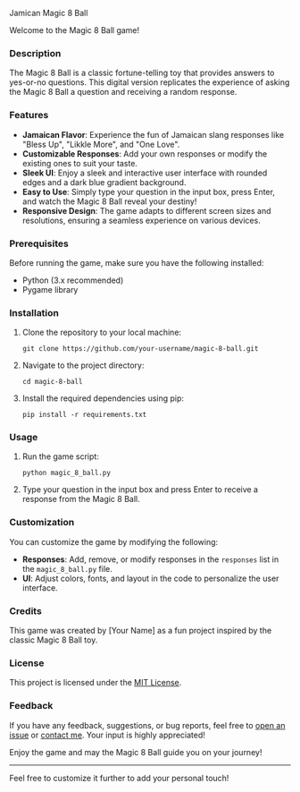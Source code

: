 Jamican Magic 8 Ball

Welcome to the Magic 8 Ball game!

### Description
The Magic 8 Ball is a classic fortune-telling toy that provides answers to yes-or-no questions. This digital version replicates the experience of asking the Magic 8 Ball a question and receiving a random response.

### Features
- **Jamaican Flavor**: Experience the fun of Jamaican slang responses like "Bless Up", "Likkle More", and "One Love".
- **Customizable Responses**: Add your own responses or modify the existing ones to suit your taste.
- **Sleek UI**: Enjoy a sleek and interactive user interface with rounded edges and a dark blue gradient background.
- **Easy to Use**: Simply type your question in the input box, press Enter, and watch the Magic 8 Ball reveal your destiny!
- **Responsive Design**: The game adapts to different screen sizes and resolutions, ensuring a seamless experience on various devices.

### Prerequisites
Before running the game, make sure you have the following installed:
- Python (3.x recommended)
- Pygame library

### Installation
1. Clone the repository to your local machine:
   ```
   git clone https://github.com/your-username/magic-8-ball.git
   ```
2. Navigate to the project directory:
   ```
   cd magic-8-ball
   ```
3. Install the required dependencies using pip:
   ```
   pip install -r requirements.txt
   ```

### Usage
1. Run the game script:
   ```
   python magic_8_ball.py
   ```
2. Type your question in the input box and press Enter to receive a response from the Magic 8 Ball.

### Customization
You can customize the game by modifying the following:
- **Responses**: Add, remove, or modify responses in the `responses` list in the `magic_8_ball.py` file.
- **UI**: Adjust colors, fonts, and layout in the code to personalize the user interface.

### Credits
This game was created by [Your Name] as a fun project inspired by the classic Magic 8 Ball toy.

### License
This project is licensed under the [MIT License](LICENSE).

### Feedback
If you have any feedback, suggestions, or bug reports, feel free to [open an issue](https://github.com/your-username/magic-8-ball/issues) or [contact me](mailto:your-email@example.com). Your input is highly appreciated!

Enjoy the game and may the Magic 8 Ball guide you on your journey!

---

Feel free to customize it further to add your personal touch!
